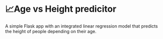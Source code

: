 # 📈Age vs Height predicitor
A simple Flask app with an integrated linear regression model that predicts the height of people depending on their age. 
